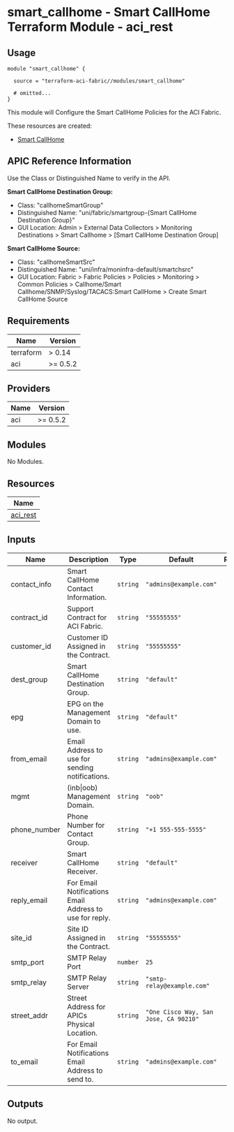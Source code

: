 # smart_callhome - Smart CallHome Terraform Module - aci_rest

## Usage

```hcl
module "smart_callhome" {

  source = "terraform-aci-fabric//modules/smart_callhome"

  # omitted...
}
```

This module will Configure the Smart CallHome Policies for the ACI Fabric.

These resources are created:

* [Smart CallHome](https://registry.terraform.io/providers/CiscoDevNet/aci/latest/docs/resources/rest)

## APIC Reference Information

Use the Class or Distinguished Name to verify in the API.

**Smart CallHome Destination Group:**

* Class: "callhomeSmartGroup"
* Distinguished Name: "uni/fabric/smartgroup-{Smart CallHome Destination Group}"
* GUI Location: Admin > External Data Collectors > Monitoring Destinations > Smart Callhome > [Smart CallHome Destination Group]

**Smart CallHome Source:**

* Class: "callhomeSmartSrc"
* Distinguished Name: "uni/infra/moninfra-default/smartchsrc"
* GUI Location: Fabric > Fabric Policies > Policies > Monitoring > Common Policies > Callhome/Smart Callhome/SNMP/Syslog/TACACS:Smart CallHome > Create Smart CallHome Source

<!-- BEGINNING OF PRE-COMMIT-TERRAFORM DOCS HOOK -->
## Requirements

| Name | Version |
|------|---------|
| terraform | > 0.14 |
| aci | >= 0.5.2 |

## Providers

| Name | Version |
|------|---------|
| aci | >= 0.5.2 |

## Modules

No Modules.

## Resources

| Name |
|------|
| [aci_rest](https://registry.terraform.io/providers/ciscodevnet/aci/0.5.2/docs/resources/rest) |

## Inputs

| Name | Description | Type | Default | Required |
|------|-------------|------|---------|:--------:|
| contact\_info | Smart CallHome Contact Information. | `string` | `"admins@example.com"` | no |
| contract\_id | Support Contract for ACI Fabric. | `string` | `"55555555"` | no |
| customer\_id | Customer ID Assigned in the Contract. | `string` | `"55555555"` | no |
| dest\_group | Smart CallHome Destination Group. | `string` | `"default"` | no |
| epg | EPG on the Management Domain to use. | `string` | `"default"` | no |
| from\_email | Email Address to use for sending notifications. | `string` | `"admins@example.com"` | no |
| mgmt | (inb\|oob) Management Domain. | `string` | `"oob"` | no |
| phone\_number | Phone Number for Contact Group. | `string` | `"+1 555-555-5555"` | no |
| receiver | Smart CallHome Receiver. | `string` | `"default"` | no |
| reply\_email | For Email Notifications Email Address to use for reply. | `string` | `"admins@example.com"` | no |
| site\_id | Site ID Assigned in the Contract. | `string` | `"55555555"` | no |
| smtp\_port | SMTP Relay Port | `number` | `25` | no |
| smtp\_relay | SMTP Relay Server | `string` | `"smtp-relay@example.com"` | no |
| street\_addr | Street Address for APICs Physical Location. | `string` | `"One Cisco Way, San Jose, CA 90210"` | no |
| to\_email | For Email Notifications Email Address to send to. | `string` | `"admins@example.com"` | no |

## Outputs

No output.
<!-- END OF PRE-COMMIT-TERRAFORM DOCS HOOK -->
